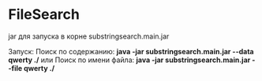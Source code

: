 # FileSearch
jar для запуска в корне substringsearch.main.jar

Запуск:
  Поиск по содержанию: **java -jar substringsearch.main.jar --data qwerty ./**
    или
  Поиск по имени файла: **java -jar substringsearch.main.jar --file qwerty ./**
